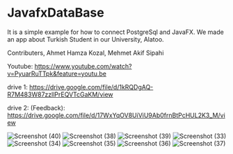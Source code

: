# JavafxDataBase
It is a simple example for how to connect PostgreSql and JavaFX. We made an app about Turkish Student in our University, Alatoo.

Contributers,
Ahmet Hamza Kozal,
Mehmet Akif Sipahi

Youtube: https://www.youtube.com/watch?v=PyuarRuTTpk&feature=youtu.be

drive 1: https://drive.google.com/file/d/1kRQDgAQ-R7M483W87zzllPrEQVTcGaKM/view

drive 2: (Feedback): https://drive.google.com/file/d/17WxYqOV8UiViU9Ab0frnBtPcHUL2K3_M/view

![Screenshot (40)](https://user-images.githubusercontent.com/57260974/103024720-97cc3000-457a-11eb-930d-301a03afaa0d.png)
![Screenshot (38)](https://user-images.githubusercontent.com/57260974/103024855-d82bae00-457a-11eb-982f-032dc8c986a9.png)
![Screenshot (39)](https://user-images.githubusercontent.com/57260974/103024870-dcf06200-457a-11eb-9872-a20bde85cdec.png)
![Screenshot (33)](https://user-images.githubusercontent.com/57260974/103025047-3c4e7200-457b-11eb-9365-86de7b99f8c1.png)
![Screenshot (34)](https://user-images.githubusercontent.com/57260974/103025049-3d7f9f00-457b-11eb-9119-ca7f8b186859.png)
![Screenshot (35)](https://user-images.githubusercontent.com/57260974/103025051-3d7f9f00-457b-11eb-8627-90594ae96e1a.png)
![Screenshot (36)](https://user-images.githubusercontent.com/57260974/103025053-3e183580-457b-11eb-8271-d0ce712508c1.png)
![Screenshot (37)](https://user-images.githubusercontent.com/57260974/103025054-3e183580-457b-11eb-9c10-2d34562af47d.png)

